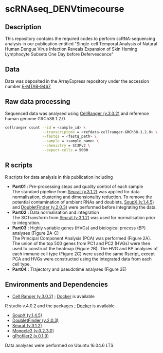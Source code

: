 
# scRNAseq_DENVtimecourse

## Description  

This repository contains the required codes to perform scRNA-sequencing analysis in our publication entitled "Single-cell Temporal Analysis of Natural Human Dengue Virus Infection Reveals Expansion of Skin Homing Lymphocyte Subsets One Day before Defervescence"


## Data

Data was deposited in the ArrayExpress repository under the accession number [E-MTAB-9467](https://www.ebi.ac.uk/arrayexpress/experiments/E-MTAB-9467/)


## Raw data processing 

Sequenced data was analysed using [CellRanger (v.3.0.2)](https://support.10xgenomics.com/single-cell-gene-expression/software/downloads/latest) and reference human genome GRCh38 1.2.0

```bash
cellranger count --id = <sample_id> \
                 --transcriptome = <refdata-cellranger-GRCh38-1.2.0> \
                 --fastqs = <fastq_path> \
                 --sample = <sample_name> \
                 --chemistry = SC3Pv2 \
                 --expect-cells = 5000
```

## R scripts
R scripts for data analysis in this publication including
  - **Part01** : Pre-processing steps and quality control of each sample  
  The standard pipeline from [Seurat (v.3.1.2)](https://satijalab.org/seurat/) was applied for data normalisation, clustering and dimensionality reduction. To remove the potential contamination of ambient RNAs and doublets, [SoupX (v.1.4.5)](https://github.com/constantAmateur/SoupX) and [DoubletFinder (v.2.0.3)](https://github.com/chris-mcginnis-ucsf/DoubletFinder) were performed before integrating the data.
  - **Part02** : Data normalisation and integration  
  The SCTransform from [Seurat (v.3.1.2)](https://satijalab.org/seurat/) was used for normalisation prior to integration. 
  - **Part03** : Highly variable genes (HVGs) and biological process (BP) analyses (Figure 2A-C)  
  The Principal Component Analysis (PCA) was performed (Figure 2A). The union of the top 500 genes from PC1 and PC2 (HVGs) were then used to construct the heatmap (Figure 2B). The HVG and BP analyses of each immune cell type (Figure 2C) were used the same Rscript, except PCA and HVGs were constructed using the integrated data from each cell type.
  - **Part04** : Trajectory and pseudotime analyses (Figure 3E)
    

## Environments and Dependencies

- [Cell Ranger (v.3.0.2)](https://support.10xgenomics.com/single-cell-gene-expression/software/downloads/latest) ; [Docker](https://hub.docker.com/r/jantarika/cellranger_denguetimecourse) is available


R studio v.4.0.2 and the packages ; [Docker](https://hub.docker.com/r/jantarika/rstudio_denguetimecourse) is available

- [SoupX (v.1.4.5)](https://github.com/constantAmateur/SoupX) 
- [DoubletFinder (v.2.0.3)](https://github.com/chris-mcginnis-ucsf/DoubletFinder) 
- [Seurat (v.3.1.2)](https://satijalab.org/seurat/) 
- [Monocle3 (v.0.2.3.0)](https://cole-trapnell-lab.github.io/monocle3/docs/installation/) 
- [gProfiler2 (v.0.1.9)](https://biit.cs.ut.ee/gprofiler/page/r) 

Data analyses were performed on Ubuntu 16.04.6 LTS


